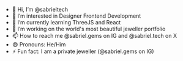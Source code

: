- 👋 Hi, I’m @sabrieltech
- 👀 I’m interested in Designer Frontend Development
- 🌱 I’m currently learning ThreeJS and React
- 💞️ I’m working on the world's most beautiful jeweller portfolio
- 📫 How to reach me @sabriel.gems on IG and @sabriel.tech on X
- 😄 Pronouns: He/Him
- ⚡ Fun fact: I am a private jeweller (@sabriel.gems on IG)

<!---
sabrieltech/sabrieltech is a ✨ special ✨ repository because its `README.md` (this file) appears on your GitHub profile.
You can click the Preview link to take a look at your changes.
--->
